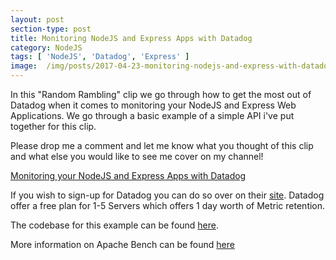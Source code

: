 ```yaml
---
layout: post
section-type: post
title: Monitoring NodeJS and Express Apps with Datadog
category: NodeJS
tags: [ 'NodeJS', 'Datadog', 'Express' ]
image:  /img/posts/2017-04-23-monitoring-nodejs-and-express-with-datadog/datadog.jpeg
---
```


In this "Random Rambling" clip we go through how to get the most out of Datadog when it comes to monitoring your NodeJS and Express Web Applications. We go through a basic example of a simple API i've put together for this clip.

Please drop me a comment and let me know what you thought of this clip and what else you would like to see me cover on my channel!

[Monitoring your NodeJS and Express Apps with Datadog](https://www.youtube.com/watch?v=DT_N5f5kV14)

If you wish to sign-up for Datadog you can do so over on their [site](https://www.datadoghq.com). Datadog offer a free plan for 1-5 Servers which offers 1 day worth of Metric retention.

The codebase for this example can be found [here](https://github.com/bundyfx/express-book-api).

More information on Apache Bench can be found [here](https://httpd.apache.org/docs/2.4/programs/ab.html)
